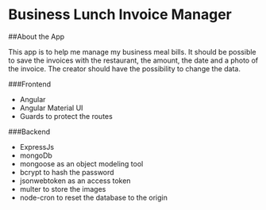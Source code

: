# Business Lunch Invoice Manager

##About the App

This app is to help me manage my business meal bills.
It should be possible to save the invoices with the restaurant, the amount, the date and a photo of the invoice. The creator should have the possibility to change the data. 

###Frontend
- Angular
- Angular Material UI
- Guards to protect the routes

###Backend
- ExpressJs
- mongoDb
- mongoose as an object modeling tool
- bcrypt to hash the password
- jsonwebtoken as an access token
- multer to store the images
- node-cron to reset the database to the origin

